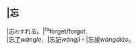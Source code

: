 ## [|]()<span lang=zh-tw>忘</span>

[|]()忘`わす`れる。[|]()<sup>to</sup>forget/forgot.   
|忘[了]()*wàngle*．|忘[記]()*wàngjì*。|忘[掉]()*wàngdiào*。

